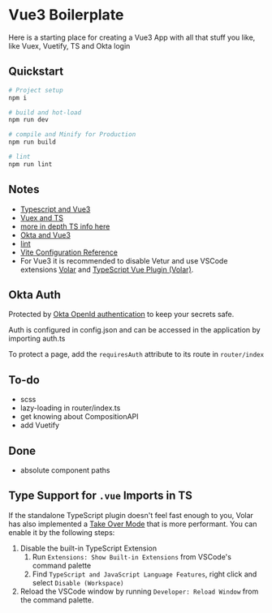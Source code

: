 # Vue3 Boilerplate

Here is a starting place for creating a Vue3 App with all that stuff you like, like Vuex, Vuetify, TS and Okta login

## Quickstart
```sh
# Project setup
npm i

# build and hot-load
npm run dev

# compile and Minify for Production
npm run build

# lint
npm run lint
```

## Notes
* [Typescript and Vue3](https://vuejs.org/guide/typescript/overview.html)
* [Vuex and TS](https://vuex.vuejs.org/guide/typescript-support.html)
* [more in depth TS info here](https://blog.logrocket.com/how-to-use-vue-3-typescript/)
* [Okta and Vue3](https://stackoverflow.com/questions/70910754/how-to-set-up-a-vue-app-with-okta-auth-with-composition-api)
* [lint](https://eslint.org/)
* [Vite Configuration Reference](https://vitejs.dev/config/)
* For Vue3 it is recommended to disable Vetur and use VSCode extensions [Volar](https://marketplace.visualstudio.com/items?itemName=Vue.volar) and [TypeScript Vue Plugin (Volar)](https://marketplace.visualstudio.com/items?itemName=Vue.vscode-typescript-vue-plugin).

## Okta Auth
Protected by [Okta OpenId authentication](https://developer.okta.com/docs/guides/sign-into-spa-redirect/vue/main/) to keep your secrets safe.

Auth is configured in config.json and can be accessed in the application by importing auth.ts

To protect a page, add the `requiresAuth` attribute to its route in `router/index`

## To-do
* scss
* lazy-loading in router/index.ts
* get knowing about CompositionAPI
* add Vuetify

## Done
* absolute component paths


## Type Support for `.vue` Imports in TS
If the standalone TypeScript plugin doesn't feel fast enough to you, Volar has also implemented a [Take Over Mode](https://github.com/johnsoncodehk/volar/discussions/471#discussioncomment-1361669) that is more performant. You can enable it by the following steps:

1. Disable the built-in TypeScript Extension
    1) Run `Extensions: Show Built-in Extensions` from VSCode's command palette
    2) Find `TypeScript and JavaScript Language Features`, right click and select `Disable (Workspace)`
2. Reload the VSCode window by running `Developer: Reload Window` from the command palette.

